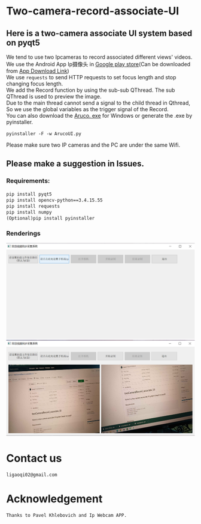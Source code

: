 # Two-camera-record-associate-UI
## Here is a two-camera associate UI system based on pyqt5
We tend to use two Ipcameras to record associated different views' videos.  
We use the Android App Ip摄像头 in [Google play store](https://play.google.com/)(Can be downloaded from [App Download Link](https://play.google.com/store/apps/details?id=com.pas.webcam))   
We use `requests` to send HTTP requests to set focus length and stop changing focus length.  
We add the Record function by using the sub-sub QThread. The sub QThread is used to preview the image.  
Due to the main thread cannot send a signal to the child thread in Qthread, So we use the global variables as the trigger signal of the Record.  
You can also download the [Aruco. exe](https://drive.google.com/file/d/1ws_l0VVdyTUz5JrJlbCa8dCuI5RnmZ15/view?usp=share_link) for Windows or generate the .exe by pyinstaller.  
```
pyinstaller -F -w ArucoUI.py
```
Please make sure two IP cameras and the PC are under the same Wifi.  
## Please make a suggestion in Issues.
### Requirements:
```
pip install pyqt5
pip install opencv-python==3.4.15.55
pip install requests
pip install numpy
(Optional)pip install pyinstaller
```
### Renderings
![image](Rendering1.png)
![image](Rendering2.png)

# Contact us
```
ligaoqi02@gmail.com
```
# Acknowledgement
```
Thanks to Pavel Khlebovich and Ip Webcam APP.
```
